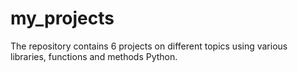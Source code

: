 # my_projects
The repository contains 6 projects on different topics using various libraries, functions and methods Python.
